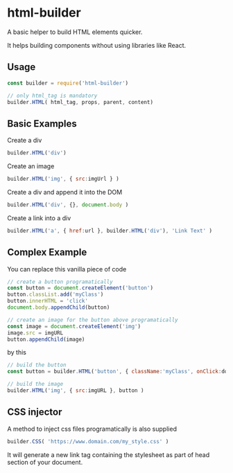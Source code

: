 # html-builder
A basic helper to build HTML elements quicker.

It helps building components without using libraries like React.

## Usage
```javascript
const builder = require('html-builder')

// only html_tag is mandatory
builder.HTML( html_tag, props, parent, content)
```

## Basic Examples

Create a div
```javascript
builder.HTML('div')
```

Create an image
```javascript
builder.HTML('img', { src:imgUrl } )
```

Create a div and append it into the DOM
```javascript
builder.HTML('div', {}, document.body )
```

Create a link into a div

```javascript
builder.HTML('a', { href:url }, builder.HTML('div'), 'Link Text' )
```

## Complex Example

You can replace this vanilla piece of code

```javascript
// create a button programatically
const button = document.createElement('button')
button.classList.add('myClass')
button.innerHTML = 'click'
document.body.appendChild(button)

// create an image for the button above programatically
const image = document.createElement('img')
image.src = imgURL
button.appendChild(image)
```

by this

```javascript
// build the button
const button = builder.HTML('button', { className:'myClass', onClick:doSomething }, document.body, 'click' )

// build the image
builder.HTML('img', { src:imgURL }, button )
```

## CSS injector

A method to inject css files programatically is also supplied

```javascript
builder.CSS( 'https://www.domain.com/my_style.css' )
```

It will generate a new link tag containing the stylesheet as part of head section of your document.